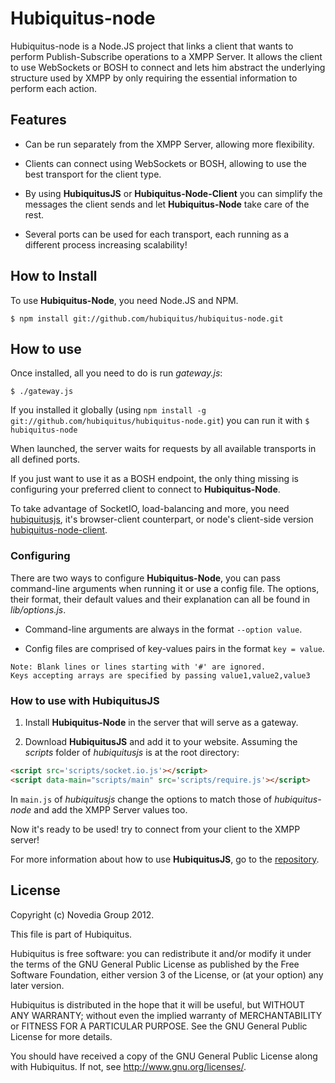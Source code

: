 # Hubiquitus-node

Hubiquitus-node is a Node.JS project that links a client that wants to perform
Publish-Subscribe operations to a XMPP Server. It allows the client to use 
WebSockets or BOSH to connect and lets him abstract the underlying structure
used by XMPP by only requiring the essential information to perform each action.

## Features

* Can be run separately from the XMPP Server, allowing more flexibility.

* Clients can connect using WebSockets or BOSH, allowing to use the best 
transport for the client type.

* By using **HubiquitusJS**  or **Hubiquitus-Node-Client** you can simplify the
messages the client sends and let **Hubiquitus-Node** take care of the rest.

* Several ports can be used for each transport, each running as a different
process increasing scalability!

## How to Install

To use **Hubiquitus-Node**, you need Node.JS and NPM.

```
$ npm install git://github.com/hubiquitus/hubiquitus-node.git	
```

## How to use

Once installed, all you need to do is run *gateway.js*:

```	
$ ./gateway.js
```

If you installed it globally (using 
`npm install -g git://github.com/hubiquitus/hubiquitus-node.git`)
you can run it with `$ hubiquitus-node`

When launched, the server waits for requests by all available transports
in all defined ports.

If you just want to use it as a BOSH endpoint, the only thing missing is
configuring your preferred client to connect to **Hubiquitus-Node**.

To take advantage of SocketIO, load-balancing and more, you need 
[hubiquitusjs](https://github.com/hubiquitus/hubiquitusjs), it's browser-client
counterpart, or node's client-side version 
[hubiquitus-node-client](https://github.com/hubiquitus/hubiquitus-node-client).

### Configuring

There are two ways to configure **Hubiquitus-Node**, you can pass command-line
arguments when running it or use a config file. The options, their format, 
their default values and their explanation can all be found in *lib/options.js*.

* Command-line arguments are always in the format `--option value`.

* Config files are comprised of key-values pairs in the format `key = value`.

```
Note: Blank lines or lines starting with '#' are ignored. 
Keys accepting arrays are specified by passing value1,value2,value3
```

### How to use with HubiquitusJS

1. Install **Hubiquitus-Node** in the server that will serve as a gateway.

2. Download **HubiquitusJS** and add it to your website. Assuming the *scripts*
folder of *hubiquitusjs* is at the root directory:

```html
<script src='scripts/socket.io.js'></script>
<script data-main="scripts/main" src='scripts/require.js'></script>
```

In `main.js` of *hubiquitusjs* change the options to match those of 
*hubiquitus-node* and add the XMPP Server values too.

Now it's ready to be used! try to connect from your client to the XMPP server!

For more information about how to use **HubiquitusJS**, go to the 
[repository](https://github.com/hubiquitus/hubiquitusjs).

## License 

Copyright (c) Novedia Group 2012.

This file is part of Hubiquitus.

Hubiquitus is free software: you can redistribute it and/or modify
it under the terms of the GNU General Public License as published by
the Free Software Foundation, either version 3 of the License, or
(at your option) any later version.

Hubiquitus is distributed in the hope that it will be useful,
but WITHOUT ANY WARRANTY; without even the implied warranty of
MERCHANTABILITY or FITNESS FOR A PARTICULAR PURPOSE.  See the
GNU General Public License for more details.

You should have received a copy of the GNU General Public License
along with Hubiquitus.  If not, see <http://www.gnu.org/licenses/>.
